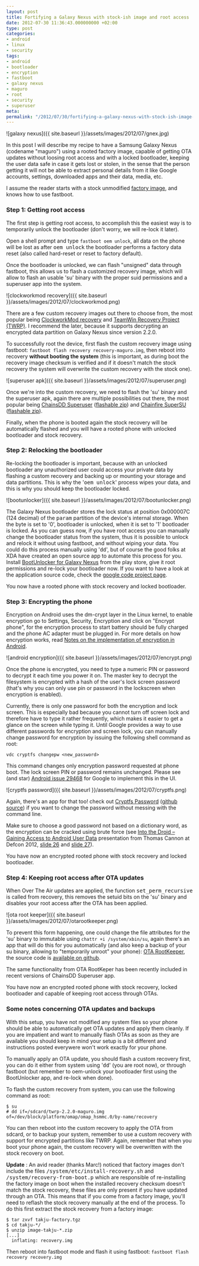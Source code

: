 ```yaml
---
layout: post
title: Fortifying a Galaxy Nexus with stock-ish image and root access
date: 2012-07-30 11:36:43.000000000 +02:00
type: post
categories:
- android
- linux
- security
tags:
- android
- bootloader
- encryption
- fastboot
- galaxy nexus
- maguro
- root
- security
- superuser
meta:
permalink: "/2012/07/30/fortifying-a-galaxy-nexus-with-stock-ish-image-and-root-access/"
---
```

![galaxy nexus]({{ site.baseurl }}/assets/images/2012/07/gnex.jpg)

In this post I will describe my recipe to have a Samsung Galaxy Nexus (codename "maguro") using a rooted factory image, capable of getting OTA updates without loosing root access and with a locked bootloader, keeping the user data safe in case it gets lost or stolen, in the sense that the person getting it will not be able to extract personal details from it like Google accounts, settings, downloaded apps and their data, media, etc.

I assume the reader starts with a stock unmodified [factory image](https://developers.google.com/android/nexus/images), and knows how to use fastboot.

<!--more-->

### Step 1: Getting root access

The first step is getting root access, to accomplish this the easiest way is to temporarily unlock the bootloader (don't worry, we will re-lock it later).

Open a shell prompt and type `fastboot oem unlock`, all data on the phone will be lost as after <tt>oem unlock</tt> the bootloader performs a factory data reset (also called hard-reset or reset to factory default).

Once the bootloader is unlocked, we can flash "unsigned" data through fastboot, this allows us to flash a customized recovery image, which will allow to flash an usable 'su' binary with the proper suid permissions and a superuser app into the system.

![clockworkmod recovery]({{ site.baseurl }}/assets/images/2012/07/clockworkmod.png)  

There are a few custom recovery images out there to choose from, the most popular being [ClockworkMod recovery](http://www.clockworkmod.com/rommanager/) and [TeamWin Recovery Project (TWRP)](http://teamw.in/project/twrp2/). I recommend the later, because it supports decrypting an encrypted data partition on Galaxy Nexus since version 2.2.0.

To successfully root the device, first flash the custom recovery image using fastboot: `fastboot flash recovery recovery-maguro.img`, then reboot into recovery **without booting the system** (this is important, as during boot the recovery image checksum is verified and if it doesn't match the stock recovery the system will overwrite the custom recovery with the stock one).

![superuser apk]({{ site.baseurl }}/assets/images/2012/07/superuser.png)  

Once we're into the custom recovery, we need to flash the 'su' binary and the superuser apk, again there are multiple possibilities out there, the most popular being [ChainsDD Superuser](https://play.google.com/store/apps/details?id=com.noshufou.android.su) ([flashable zip](http://androidsu.com/superuser/)) and [Chainfire SuperSU](https://play.google.com/store/apps/details?id=eu.chainfire.supersu) ([flashable zip](http://download.chainfire.eu/204/SuperSU/CWM-SuperSU-v0.94.zip)).

Finally, when the phone is booted again the stock recovery will be automatically flashed and you will have a rooted phone with unlocked bootloader and stock recovery.

### Step 2: Relocking the bootloader

Re-locking the bootloader is important, because with an unlocked bootloader any unauthorized user could access your private data by flashing a custom recovery and backing up or mounting your storage and data partitions. This is why the '<tt>oem unlock</tt>' process wipes your data, and this is why you should keep the bootloader locked.

![bootunlocker]({{ site.baseurl }}/assets/images/2012/07/bootunlocker.png)

The Galaxy Nexus bootloader stores the lock status at position 0x000007C (124 decimal) of the <tt>param</tt> partition of the device's internal storage. When the byte is set to '0', bootloader is unlocked, when it is set to '1' bootloader is locked. As you can guess now, if you have root access you can manually change the bootloader status from the system, thus it is possible to unlock and relock it without using fastboot, and without wiping your data. You could do this process manually using '<tt>dd</tt>', but of course the good folks at XDA have created an open source app to automate this process for you. Install [BootUnlocker for Galaxy Nexus](https://play.google.com/store/apps/details?id=net.segv11.bootunlocker) from the play store, give it root permissions and re-lock your bootloader now. If you want to have a look at the application source code, check the [google code project page](https://code.google.com/p/boot-unlocker-gnex/).

You now have a rooted phone with stock recovery and locked bootloader.

### Step 3: Encrypting the phone

Encryption on Android uses the dm-crypt layer in the Linux kernel, to enable encryption go to Settings, Security, Encryption and click on "Encrypt phone", for the encryption process to start battery should be fully charged and the phone AC adapter must be plugged in. For more details on how encryption works, read [Notes on the implementation of encryption in Android](http://source.android.com/tech/encryption/android_crypto_implementation.html).

![android encryption]({{ site.baseurl }}/assets/images/2012/07/encrypt.png)

Once the phone is encrypted, you need to type a numeric PIN or password to decrypt it each time you power it on. The master key to decrypt the filesystem is encrypted with a hash of the user's lock screen password (that's why you can only use pin or password in the lockscreen when encryption is enabled).

Currently, there is only one password for both the encryption and lock screen. This is especially bad because you cannot turn off screen lock and therefore have to type it rather frequently, which makes it easier to get a glance on the screen while typing it. Until Google provides a way to use different passwords for encryption and screen lock, you can manually change password for encryption by issuing the following shell command as root:

`vdc cryptfs changepw <new_password>`

This command changes only encryption password requested at phone boot. The lock screen PIN or password remains unchanged. Please see (and star) [Android issue 29468](http://code.google.com/p/android/issues/detail?id=29468) for Google to implement this in the UI.

![cryptfs password]({{ site.baseurl }}/assets/images/2012/07/cryptfs.png)

Again, there's an app for that too! check out [Cryptfs Password](https://play.google.com/store/apps/details?id=org.nick.cryptfs.passwdmanager) ([github source](https://github.com/nelenkov/cryptfs-password-manager)) if you want to change the password without messing with the command line.

Make sure to choose a good password not based on a dictionary word, as the encryption can be cracked using brute force (see [Into the Droid – Gaining Access to Android User Data](https://viaforensics.com/mobile-security/droid-gaining-access-android-user-data.html) presentation from Thomas Cannon at Defcon 2012, [slide 26](https://viaforensics.com/wpinstall/wp-content/uploads/into-the-droid-viaForensics-Defcon-2012.026.png) and [slide 27](https://viaforensics.com/wpinstall/wp-content/uploads/into-the-droid-viaForensics-Defcon-2012.027.png)).

You have now an encrypted rooted phone with stock recovery and locked bootloader.

### Step 4: Keeping root access after OTA updates

When Over The Air updates are applied, the function <tt>set_perm_recursive</tt> is called from recovery, this removes the setuid bits on the 'su' binary and disables your root access after the OTA has been applied.

![ota root keeper]({{ site.baseurl }}/assets/images/2012/07/otarootkeeper.png)  

To prevent this form happening, one could change the file attributes for the 'su' binary to immutable using `chattr +i /system/xbin/su`, again there's an app that will do this for you automatically (and also keep a backup of your su binary, allowing to "temporarily unroot" your phone): [OTA RootKeeper](https://play.google.com/store/apps/details?id=org.projectvoodoo.otarootkeeper), the source code is [available on github](https://github.com/project-voodoo/ota-rootkeeper-app).

The same functionality from OTA RootKeper has been recently included in recent versions of ChainsDD Superuser app.

You have now an encrypted rooted phone with stock recovery, locked bootloader and capable of keeping root access through OTAs.

### Some notes concerning OTA updates and backups

With this setup, you have not modified any system files so your phone should be able to automatically get OTA updates and apply them cleanly. If you are impatient and want to manually flash OTAs as soon as they are available you should keep in mind your setup is a bit different and instructions posted everywere won't work exactly for your phone.

To manually apply an OTA update, you should flash a custom recovery first, you can do it either from system using '<tt>dd</tt>' (you are root now), or through fastboot (but remember to oem-unlock your bootloader first using the BootUnlocker app, and re-lock when done).

To flash the custom recovery from system, you can use the following command as root:

```
$ su
# dd if=/sdcard/twrp-2.2.0-maguro.img of=/dev/block/platform/omap/omap_hsmmc.0/by-name/recovery
```

You can then reboot into the custom recovery to apply the OTA from sdcard, or to backup your system, remember to use a custom recovery with support for encrypted partitions like TWRP. Again, remember that when you boot your phone again, the custom recovery will be overwritten with the stock recovery on boot.

**Update** : An avid reader (thanks Marc!) noticed that factory images don't include the files <tt>/system/etc/install-recovery.sh</tt> and <tt>/system/recovery-from-boot.p</tt> which are responsible of re-installing the factory image on boot when the installed recovery checksum doesn't match the stock recovery, these files are only present if you have updated through an OTA. This means that if you come from a factory image, you'll need to reflash the stock recovery manually at the end of the process. To do this first extract the stock recovery from a factory image:

```
$ tar zxvf takju-factory.tgz
$ cd takju-*/
$ unzip image-takju-*.zip
[...]
  inflating: recovery.img
```

Then reboot into fastboot mode and flash it using fastboot: `fastboot flash recovery recovery.img`

